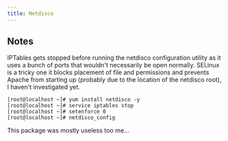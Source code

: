 ```yaml
---
title: Netdisco
---
```


## Notes

IPTables gets stopped before running the netdisco configuration utility as it
uses a bunch of ports that wouldn't necessarily be open normally. SELinux is a
tricky one it blocks placement of file and permissions and prevents Apache from
starting up (probably due to the location of the netdisco root), I haven't
investigated yet.

```
[root@localhost ~]# yum install netdisco -y
[root@localhost ~]# service iptables stop
[root@localhost ~]# setenforce 0
[root@localhost ~]# netdisco_config
```

This package was mostly useless too me...

